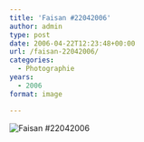 ```yaml
---
title: 'Faisan #22042006'
author: admin
type: post
date: 2006-04-22T12:23:48+00:00
url: /faisan-22042006/
categories:
  - Photographie
years:
  - 2006
format: image

---
```

![Faisan #22042006](./D200_20060421_142202_DxO_rawb-22042006.jpg)